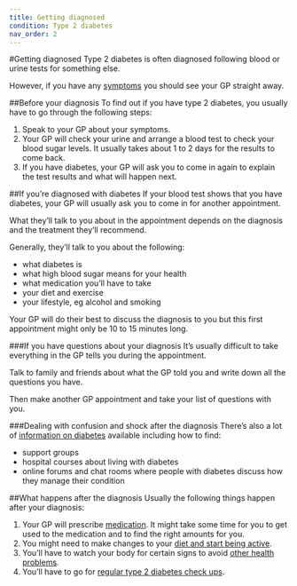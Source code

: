 ```yaml
---
title: Getting diagnosed
condition: Type 2 diabetes
nav_order: 2
---
```


#Getting diagnosed
Type 2 diabetes is often diagnosed following blood or urine tests for something else. 

However, if you have any [symptoms](/type-2-diabetes/check-if-you-have-type-2-diabetes) you should see your GP straight away.

##Before your diagnosis
To find out if you have type 2 diabetes, you usually have to go through the following steps:

1. Speak to your GP about your symptoms.
2. Your GP will check your urine and arrange a blood test to check your blood sugar levels. It usually takes about 1 to 2 days for the results to come back.
3. If you have diabetes, your GP will ask you to come in again to explain the test results and what will happen next. 

##If you’re diagnosed with diabetes
If your blood test shows that you have diabetes, your GP will usually ask you to come in for another appointment.

What they’ll talk to you about in the appointment depends on the diagnosis and the treatment they’ll recommend.

Generally, they’ll talk to you about the following:

- what diabetes is
- what high blood sugar means for your health
- what medication you’ll have to take
- your diet and exercise
- your lifestyle, eg alcohol and smoking

Your GP will do their best to discuss the diagnosis to you but this first appointment might only be 10 to 15 minutes long.

###If you have questions about your diagnosis
It’s usually difficult to take everything in the GP tells you during the appointment.

Talk to family and friends about what the GP told you and write down all the questions you have.

Then make another GP appointment and take your list of questions with you.

###Dealing with confusion and shock after the diagnosis
There’s also a lot of [information on diabetes](/type-2-diabetes/further-information-and-support) available including how to find:

- support groups
- hospital courses about living with diabetes
- online forums and chat rooms where people with diabetes discuss how they manage their condition

##What happens after the diagnosis
Usually the following things happen after your diagnosis:

1. Your GP will prescribe [medication](/type-2-diabetes/understanding-medication). It might take some time for you to get used to the medication and to find the right amounts for you.
2. You might need to make changes to your [diet and start being active](/type-2-diabetes/food-and-keeping-active).
3. You’ll have to watch your body for certain signs to avoid [other health problems](/type-2-diabetes/health-problems).
4. You’ll have to go for [regular type 2 diabetes check ups](/type-2-diabetes/going-for-regular-check-ups).
